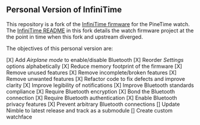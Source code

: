 ## Personal Version of InfiniTime

This repository is a fork of the [InfiniTime firmware](https://github.com/InfiniTimeOrg/InfiniTime) for the PineTime watch. The [InfiniTime README](infinitime-README.md) in this fork details the watch firmware project at the the point in time when this fork and upstream diverged.

The objectives of this personal version are:

[X] Add *Airplane mode* to enable/disable Bluetooth
[X] Reorder *Settings* options alphabetically
[X] Reduce memory footprint of the firmware
[X] Remove unused features
[X] Remove incomplete/broken features
[X] Remove unwanted features
[X] Refactor code to fix defects and improve clarity
[X] Improve legibility of notifications
[X] Improve Bluetooth standards compliance
[X] Require Bluetooth encryption
[X] Bond the Bluetooth connection
[X] Require Bluetooth authentication
[X] Enable Bluetooth privacy features
[X] Prevent arbitrary Bluetooth connections
[] Update Nimble to latest release and track as a submodule
[] Create custom watchface

